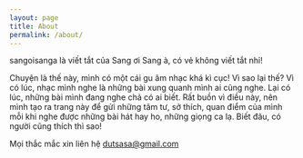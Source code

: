 ```yaml
---
layout: page
title: About
permalink: /about/
---
```


sangoisanga là viết tắt của Sang ơi Sang à, có vẻ không viết tắt nhỉ!

Chuyện là thế này, mình có một cái gu âm nhạc khá kì cục! Vì sao lại thế?
Vì có lúc, nhạc mình nghe là những bài xung quanh mình ai cũng nghe. Lại có lúc, những bài mình đang nghe
chả có ai biết. Rất buồn vì điều này, nên mình tạo ra trang này để gửi những tâm tư, sở thích, quan điểm của mình mỗi khi nghe được
những bài hát hay ho, những giọng ca lạ. Biết đâu, có người cũng thích thì sao!

Mọi thắc mắc xin liên hệ dutsasa@gmail.com